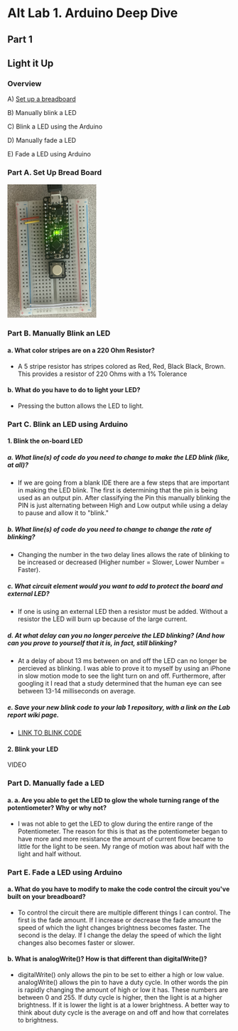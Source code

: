 # Alt Lab 1. Arduino Deep Dive
## Part 1
## Light it Up
### Overview

A) [Set up a breadboard](https://github.com/SamyAbisaleh/Interactive-Lab-Hub/blob/master/Lab%201/Read%20Me%20Lab%201.md#part-a-set-up-bread-board)

B) Manually blink a LED

C) Blink a LED using the Arduino

D) Manually fade a LED

E) Fade a LED using Arduino

### Part A. Set Up Bread Board
<img src="https://github.com/SamyAbisaleh/Interactive-Lab-Hub/blob/master/Lab%201/Breadboard.jpg" width="200" height="300">

### Part B. Manually Blink an LED
#### a. What color stripes are on a 220 Ohm Resistor?
* A 5 stripe resistor has stripes colored as Red, Red, Black Black, Brown. This provides a resistor of 220 Ohms with a 1% Tolerance

#### b. What do you have to do to light your LED?
* Pressing the button allows the LED to light. 

### Part C. Blink an LED using Arduino
#### 1. Blink the on-board LED
##### a. What line(s) of code do you need to change to make the LED blink (like, at all)?
* If we are going from a blank IDE there are a few steps that are important in making the LED blink. The first is determining that the pin is being used as an output pin. After classifying the Pin this manually blinking the PIN is just alternating between High and Low output while using a delay to pause and allow it to "blink."

##### b. What line(s) of code do you need to change to change the rate of blinking?
* Changing the number in the two delay lines allows the rate of blinking to be increased or decreased (Higher number = Slower, Lower Number = Faster).

##### c. What circuit element would you want to add to protect the board and external LED?
* If one is using an external LED then a resistor must be added. Without a resistor the LED will burn up because of the large current. 

##### d. At what delay can you no longer perceive the LED blinking? (And how can you prove to yourself that it is, in fact, still blinking?
* At a delay of about 13 ms between on and off the LED can no longer be percieved as blinking. I was able to prove it to myself by using an iPhone in slow motion mode to see the light turn on and off. Furthermore, after googling it I read that a study determined that the human eye can see between 13-14 milliseconds on average.

##### e. Save your new blink code to your lab 1 repository, with a link on the Lab report wiki page.
* [LINK TO BLINK CODE](https://github.com/SamyAbisaleh/Interactive-Lab-Hub/blob/master/Lab%201/Blink.ino)

#### 2. Blink your LED
VIDEO

### Part D. Manually fade a LED
#### a. a. Are you able to get the LED to glow the whole turning range of the potentiometer? Why or why not?
* I was not able to get the LED to glow during the entire range of the Potentiometer. The reason for this is that as the potentiometer began to have more and more resistance the amount of current flow became to little for the light to be seen. My range of motion was about half with the light and half without.

### Part E. Fade a LED using Arduino 
#### a. What do you have to modify to make the code control the circuit you've built on your breadboard?
* To control the circuit there are multiple different things I can control. The first is the fade amount. If I increase or decrease the fade amount the speed of which the light changes brightness becomes faster. The second is the delay. If I change the delay the speed of which the light changes also becomes faster or slower. 

#### b. What is analogWrite()? How is that different than digitalWrite()?
* digitalWrite() only allows the pin to be set to either a high or low value. analogWrite() allows the pin to have a duty cycle. In other words the pin is rapidly changing the amount of high or low it has. These numbers are between 0 and 255. If duty cycle is higher, then the light is at a higher brightness. If it is lower the light is at a lower brightness. A better way to think about duty cycle is the average on and off and how that correlates to brightness. 




